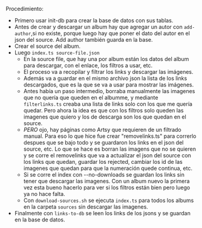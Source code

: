 Procedimiento:

- Primero usar init-db para crear la base de datos con sus tablas.
- Antes de crear y descargar un album hay que agregar un autor con `add-author`,si no existe, porque luego hay que poner el dato del autor en el json del source. Add author también guarda en la base.
- Crear el source del album.
- Luego `index.ts source-file.json`
  - En la source file, que hay una por album están los datos del album para descargar, con el enlace, los filtros a usar, etc.
  - El proceso va a recopilar y filtrar los links y descargar las imágenes.
  - Además va a guardar en el mismo archivo json la lista de los links descargados, que es la que se va a usar para mostrar las imágenes.
  - Antes había un paso intermedio, borraba manualmente las imagenes que no quería que queden en el albumme, y mediante `filterlinks.ts` creaba una lista de links solo con los que me quería quedar. Pero ahora la idea es que con los filtros solo queden las imagenes que quiero y los de descarga son los que quedan en el source.
  - _PERO_ ojo, hay páginas como Artsy que requieren de un filtrado manual. Para eso lo que hice fue crear "removelinks.ts" para correrlo despues que se bajo todo y se guardaron los links en el json del source, etc. Lo que se hace es borran las imagens que no se quieren y se corre el removelinks que va a actualizar el json del source con los links que quedan, guardar los rejected, cambiar los id de las imagenes que quedan para que la numeración quede continua, etc.
  - Si se corre el index con --no-downloads se guardan los links sin tener que descargar las imagenes. Con un album nuevo la primera vez esta bueno hacerlo para ver si los filtros están bien pero luego ya no hace falta.
  - Con `download-sources.sh` se ejecuta `index.ts` para todos los albums en la carpeta `sources` sin descargar las imagenes.
- Finalmente con `links-to-db` se leen los links de los jsons y se guardan en la base de datos.
